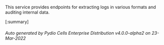 






This service provides endpoints for extracting logs in various formats and auditing internal data.

[:summary]

###### Auto generated by Pydio Cells Enterprise Distribution v4.0.0-alpha2 on 23-Mar-2022
